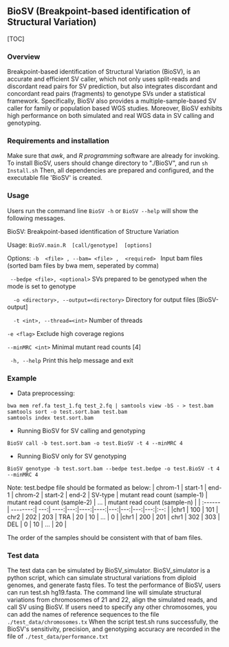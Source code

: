 ## BioSV (Breakpoint-based identification of Structural Variation)

[TOC]


### Overview

Breakpoint-based identification of Structural Variation (BioSV), is an accurate and efficient SV caller, which not only uses split-reads and discordant read pairs for SV prediction, but also integrates discordant and concordant read pairs (fragments) to genotype SVs under a statistical framework. Specifically, BioSV also provides a multiple-sample-based SV caller for family or population based WGS studies. Moreover, BioSV exhibits high performance on both simulated and real WGS data in SV calling and genotyping.

### Requirements and installation

Make sure that *awk*, and *R programming* software are already for invoking.
To install BioSV, users should change directory to "./BioSV", and run 
`sh Install.sh`
Then, all dependencies are prepared and configured, and the executable file 'BioSV' is created.

### Usage 

  Users run the command line `BioSV -h` or `BioSV --help` will show the following messages.
  
  BioSV: Breakpoint-based identification of Structure Variation
            
  Usage: 
`BioSV.main.R  [call/genotype]  [options]`
 
Options:
`-b  <file> , --bam= <file> ,  <required> `
        Input bam files (sorted bam files by bwa mem, seperated by comma)
        
 ` --bedpe <file>, <optional>`
        SVs prepared to be genotyped when the mode is set to genotype
        
`  -o <directory>, --output=<directory>`
        Directory for output files [BioSV-output]
        
`  -t <int>, --thread=<int>`
        Number of threads
        
`-e <flag>`
        Exclude high coverage regions
        
`--minMRC <int>`
        Minimal mutant read counts [4]
        
 ` -h, --help`
        Print this help message and exit
 
### Example

- Data preprocessing:
 ```
 bwa mem ref.fa test_1.fq test_2.fq | samtools view -bS - > test.bam
 samtools sort -o test.sort.bam test.bam
 samtools index test.sort.bam
 ```

- Running BioSV for SV calling and genotyping
 ```
 BioSV call -b test.sort.bam -o test.BioSV -t 4 --minMRC 4 
 ```

- Running BioSV only for SV genotyping
 ```
 BioSV genotype -b test.sort.bam --bedpe test.bedpe -o test.BioSV -t 4 --minMRC 4 
 ```

Note: test.bedpe file should be formated as below:
| chrom-1  |  start-1 | end-1  | chrom-2 | start-2	| end-2 | 	SV-type | mutant read count (sample-1)	| mutant read count (sample-2) | ...	 | mutant read count (sample-n) | 
| :------ | --------:| ---:| ----:|---:|----:|----:|---:|---:|---:|---:|:--: |
|chr1 |	100	| 101 | chr2	| 202 | 203 | TRA | 20 | 10 |  ...	| 0 |
|chr1 |	200  | 201 | chr1 | 302	 | 303 | DEL	| 0 | 10 | ... | 20 |

The order of the samples should be consistent with that of bam files. 

### Test data

The test data can be simulated by BioSV_simulator. BioSV_simulator is a python script, which can simulate structural variations from diploid genomes, and generate fastq files.
To test the performance of BioSV, users can run test.sh hg19.fasta. The command line will simulate structural variations from chromosomes of 21 and 22, align the simulated reads, and call SV using BioSV. 
If users need to specify any other chromosomes, you can add the names of reference sequences to the file `./test_data/chromosomes.tx`
When the script test.sh runs successfully, the BioSV's sensitivity, precision, and genotyping accuracy are recorded in the file of 
`./test_data/performance.txt`



